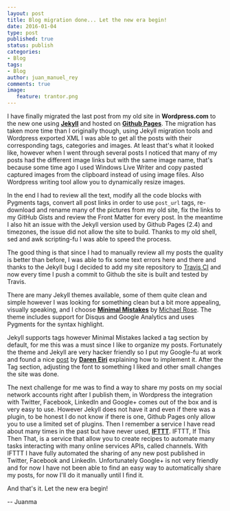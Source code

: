 ```yaml
---
layout: post
title: Blog migration done... Let the new era begin!
date: 2016-01-04
type: post
published: true
status: publish
categories:
- Blog
tags:
- Blog
author: juan_manuel_rey
comments: true
image:
   feature: trantor.png
---
```


I have finally migrated the last post from my old site in **Wordpress.com** to the new one using [**Jekyll**](https://jekyllrb.com) and hosted on [**Github Pages**](https://pages.github.com). The migration has taken more time than I originally though, using Jekyll migration tools and Wordpress exported XML I was able to get all the posts with their corresponding tags, categories and images. At least that's what it looked like, however when I went through several posts I noticed that many of my posts had the different image links but with the same image name, that's because some time ago I used Windows Live Writer and copy pasted captured images from the clipboard instead of using image files. Also Wordpress writing tool allow you to dynamically resize images.

In the end I had to review all the text, modify all the code blocks with Pygments tags, convert all post links in order to use `post_url` tags, re-download and rename many of the pictures from my old site, fix the links to my GitHub Gists and review the Front Matter for every post. In the meantime I also hit an issue with the Jekyll version used by Github Pages (2.4) and timezones, the issue did not allow the site to build. Thanks to my old shell, sed and awk scripting-fu I was able to speed the process.

The good thing is that since I had to manually review all my posts the quality is better than before, I was able to fix some text errors here and there and thanks to the Jekyll bug I decided to add my site repository to [Travis CI](https://travis-ci.org) and now every time I push a commit to Github the site is built and tested by Travis.

There are many Jekyll themes available, some of them quite clean and simple however I was looking for something clean but a bit more appealing, visually speaking, and I choose [**Minimal Mistakes**](http://mmistakes.github.io/minimal-mistakes/) by [Michael Rose](http://twitter.com/mmistakes). The theme includes support for Disqus and Google Analytics and uses Pygments for the syntax highlight.

Jekyll supports tags however Minimal Mistakes lacked a tag section by default, for me this was a must since I like to organize my posts. Fortunately the theme and Jekyll are very hacker friendly so I put my Google-fu at work and found a nice [post](http://dareneiri.github.io/Jekyll-Themes-and-Tags/) by [**Daren Eiri**](http://twitter.com/dareneiri) explaining how to implement it. After the Tag section, adjusting the font to something I liked and other small changes the site was done.

The next challenge for me was to find a way to share my posts on my social network accounts right after I publish them, in Wordpress the integration with Twitter, Facebook, LinkedIn and Google+ comes out of the box and is very easy to use. However Jekyll does not have it and even if there was a plugin, to be honest I do not know if there is one, Github Pages only allow you to use a limited set of plugins. Then I remember a service I have read about many times in the past but have never used, [**IFTTT**](http://ifttt.com). IFTTT, If This Then That, is a service that allow you to create recipes to automate many tasks interacting with many online services APIs, called channels. With IFTTT I have fully automated the sharing of any new post published in Twitter, Facebook and LinkedIn. Unfortunately Google+ is not very friendly and for now I have not been able to find an easy way to automatically share my posts, for now I'll do it manually until I find it.

And that's it. Let the new era begin!

-- Juanma
